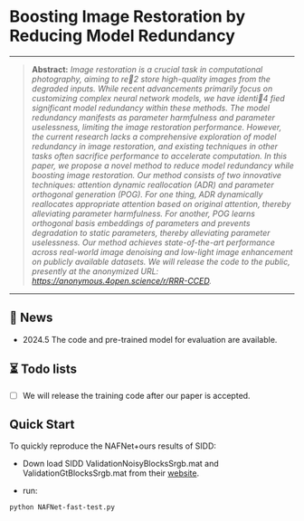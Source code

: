 # Boosting Image Restoration by Reducing Model Redundancy

<hr />

>**Abstract:** *Image restoration is a crucial task in computational photography, aiming to re2 store high-quality images from the degraded inputs. While recent advancements primarily focus on customizing complex neural network models, we have identi4 fied significant model redundancy within these methods. The model redundancy manifests as parameter harmfulness and parameter uselessness, limiting the image restoration performance. However, the current research lacks a comprehensive exploration of model redundancy in image restoration, and existing techniques in other tasks often sacrifice performance to accelerate computation. In this paper, we propose a novel method to reduce model redundancy while boosting image restoration. Our method consists of two innovative techniques: attention dynamic reallocation (ADR) and parameter orthogonal generation (POG). For one thing, ADR dynamically reallocates appropriate attention based on original attention, thereby alleviating parameter harmfulness. For another, POG learns orthogonal basis embeddings of parameters and prevents degradation to static parameters, thereby alleviating parameter uselessness. Our method achieves state-of-the-art performance across real-world image denoising and low-light image enhancement on publicly available datasets. We will release the code to the public, presently at the anonymized URL: https://anonymous.4open.science/r/RRR-CCED.*
<hr />

## 🚀 News

- 2024.5 The code and pre-trained model for evaluation are available.


## ⏳ Todo lists

- [ ] We will release the training code after our paper is accepted.


## Quick Start

To quickly reproduce the NAFNet+ours results of SIDD:

- Down load SIDD ValidationNoisyBlocksSrgb.mat and ValidationGtBlocksSrgb.mat from their [website](https://abdokamel.github.io/sidd/).

- run:
```
python NAFNet-fast-test.py
```

